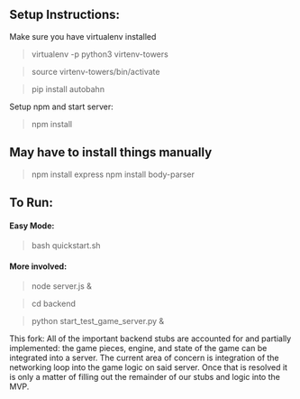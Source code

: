 ## Setup Instructions:

Make sure you have virtualenv installed

> virtualenv -p python3 virtenv-towers

> source virtenv-towers/bin/activate

> pip install autobahn

Setup npm and start server:

> npm install

## May have to install things manually
> npm install express
> npm install body-parser

## To Run:
#### Easy Mode:

> bash quickstart.sh

#### More involved:

> node server.js &

> cd backend

> python start_test_game_server.py &


This fork:
All of the important backend stubs are accounted for and partially implemented: the game pieces, engine, and state of the game can be integrated into a server. The current area of concern is integration of the networking loop into the game logic on said server. Once that is resolved it is only a matter of filling out the remainder of our stubs and logic into the MVP.
